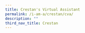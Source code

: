 ```yaml
---
title: Crestan's Virtual Assistant
permalink: /i-am-a/crestan/cva/
description: ""
third_nav_title: Crestan
---
```

